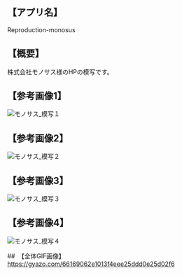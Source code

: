 ## 【アプリ名】　
Reproduction-monosus

## 【概要】
株式会社モノサス様のHPの模写です。

## 【参考画像1】
![モノサス_模写１](https://user-images.githubusercontent.com/60679433/85222467-30c89580-b3f6-11ea-97e1-d464b049b288.jpg)
## 【参考画像2】
![モノサス_模写２](https://user-images.githubusercontent.com/60679433/85222474-41790b80-b3f6-11ea-95a8-b379f08fc2e3.jpg)
## 【参考画像3】
![モノサス_模写３](https://user-images.githubusercontent.com/60679433/85222485-52c21800-b3f6-11ea-8f6c-e94e6b70b321.jpg)
## 【参考画像4】
![モノサス_模写４](https://user-images.githubusercontent.com/60679433/85222493-666d7e80-b3f6-11ea-8bcc-6be0699c8db3.jpg)

##　【全体GIF画像】
https://gyazo.com/66169062e1013f4eee25ddd0e25d02f6